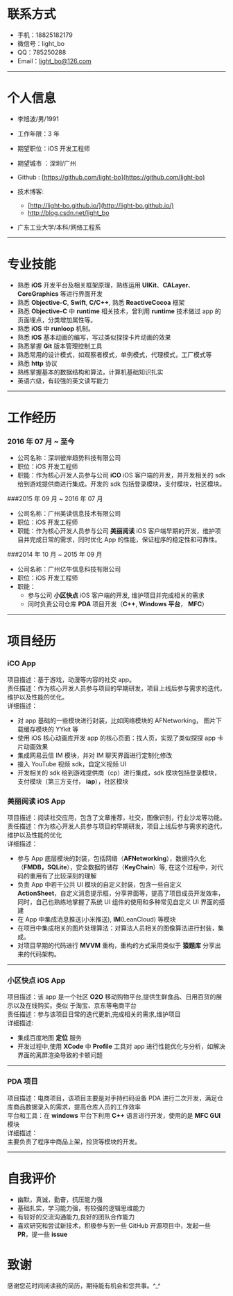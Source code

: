 # 联系方式

- 手机：18825182179 
- 微信号：light_bo
- QQ：785250288
- Email：light_bo@126.com


---

# 个人信息

 - 李旭波/男/1991
 - 工作年限：3 年
 - 期望职位：iOS 开发工程师
 - 期望城市 ：深圳/广州
 - Github : [https://github.com/light-bo](https://github.com/light-bo) 
 - 技术博客: 
   - [http://light-bo.github.io/](http://light-bo.github.io/)  
   - [http://blog.csdn.net/light_bo ](http://blog.csdn.net/light_bo)

 - 广东工业大学/本科/网络工程系

 
---

# 专业技能

- 熟悉 **iOS** 开发平台及相关框架原理，熟练运用 **UIKit**、**CALayer**、**CoreGraphics** 等进行界面开发
- 熟悉 **Objective-C**, **Swift**, **C/C++**, 熟悉 **ReactiveCocoa** 框架
- 熟悉 **Objective-C** 中 **runtime** 相关技术，曾利用 **runtime** 技术做过 app 的页面埋点，分类增加属性等。
- 熟悉 **iOS** 中 **runloop** 机制。
- 熟悉 **iOS** 基本动画的编写，写过类似探探卡片动画的效果
- 熟悉掌握 **Git** 版本管理控制工具
- 熟悉常用的设计模式，如观察者模式，单例模式，代理模式，工厂模式等
- 熟悉 **http** 协议
- 熟练掌握基本的数据结构和算法，计算机基础知识扎实
- 英语六级，有较强的英文读写能力

---


# 工作经历
### 2016 年 07 月 ~ 至今
- 公司名称：深圳彼岸趋势科技有限公司
- 职位：iOS 开发工程师
- 职能：作为核心开发人员参与公司 **iCO** iOS 客户端的开发，并开发相关的 sdk 给到游戏提供商进行集成。开发的 sdk 包括登录模块，支付模块，社区模块。

###2015 年 09 月 ~ 2016 年 07 月
- 公司名称：广州美读信息技术有限公司
- 职位：iOS 开发工程师
- 职能：作为核心开发人员参与公司 **美丽阅读** iOS 客户端早期的开发，维护项目并完成日常的需求，同时优化 App 的性能，保证程序的稳定性和可靠性。

###2014 年 10 月  ~  2015 年 09 月
- 公司名称：广州亿牛信息科技有限公司  
- 职位：iOS 开发工程师  
- 职能：  
  -  参与公司 **小区快点** iOS 客户端的开发, 维护项目并完成相关的需求
  -  同时负责公司仓库 **PDA** 项目开发（**C++**, **Windows 平台**， **MFC**）

---

# 项目经历
### iCO App
项目描述：基于游戏，动漫等内容的社交 app。  
责任描述：作为核心开发人员参与项目的早期研发，项目上线后参与需求的迭代，维护以及性能的优化。   
详细描述：  

- 对 app 基础的一些模块进行封装，比如网络模块的 AFNetworking， 图片下载缓存模块的 YYkit 等  
- 使用 iOS 核心动画库开发 app 的核心页面：找人页，实现了类似探探 app 卡片动画效果
- 集成网易云信 IM 模块，并对 IM 聊天界面进行定制化修改
- 接入 YouTube 视频 sdk，自定义视频 UI
- 开发相关的 sdk 给到游戏提供商（cp）进行集成，sdk 模块包括登录模块，支付模块（第三方支付， **iap**），社区模块



### 美丽阅读 iOS App
项目描述：阅读社交应用，包含了文章推荐，社交，图像识别，行业沙龙等功能。  
责任描述：作为核心开发人员参与项目的早期研发，项目上线后参与需求的迭代，维护以及性能的优化  
详细描述：

- 参与 App 底层模块的封装，包括网络（**AFNetworking**），数据持久化（**FMDB，SQLite**），安全数据的储存（**KeyChain**）等, 在这个过程中，对代码的重用有了比较深刻的理解
- 负责 App 中若干公共 UI 模块的自定义封装，包含一些自定义 **ActionSheet**，自定义消息提示框，分享界面等，提高了项目成员开发效率，同时，自己也熟练地掌握了系统 UI 组件的使用和多种常见自定义 UI 界面的搭建
- 在 App 中集成消息推送(小米推送),  **IM**(LeanCloud) 等模块
- 在项目中集成相关的图片处理算法：对算法人员相关的图像算法进行封装，集成。
- 对项目早期的代码进行 **MVVM** 重构，重构的方式采用类似于 **猿题库** 分享出来的代码架构。

----
### 小区快点 iOS App  
项目描述：该 app 是一个社区 **O2O** 移动购物平台,提供生鲜食品、日用百货的展示以及在线购买。类似 于淘宝、京东等电商平台  
责任描述：参与该项目日常的迭代更新,完成相关的需求,维护项目    
详细描述:  

- 集成百度地图 **定位** 服务
- 开发过程中,使用 **XCode** 中 **Profile** 工具对 app 进行性能优化与分析，如解决界面的离屏渲染导致的卡顿问题

---
### PDA 项目  
项目描述：电商项目，该项目主要是对手持扫码设备 PDA 进行二次开发，满足仓库商品数据录入的需求，提高仓库人员的工作效率  
平台和工具：在 **windows** 平台下利用 **C++** 语言进行开发，使用的是 **MFC GUI** 模块  
详细描述：  
主要负责了程序中商品上架，捡货等模块的开发。

---


# 自我评价

- 幽默，真诚，勤奋，抗压能力强
- 基础扎实，学习能力强，有较强的逻辑思维能力
- 有较好的交流沟通能力,良好的团队合作能力
- 喜欢研究和尝试新技术，积极参与到一些 GitHub 开源项目中，发起一些 **PR**，提一些 **issue**


# 致谢
感谢您花时间阅读我的简历，期待能有机会和您共事。^_^